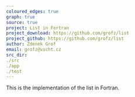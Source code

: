 ```yaml
---
coloured_edges: true
graph: true
source: true
project: List in Fortran
project_download: https://github.com/grofz/list
project_github: https://github.com/grofz/list
author: Zdenek Grof
email: grofz@vscht.cz
src_dir:
./src
./app
./test
---
```



This is the implementation of the list in Fortran.
